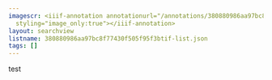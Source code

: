 ```yaml
---
imagescr: <iiif-annotation annotationurl="/annotations/380880986aa97bc8f77430f505f95f3btif-1.json"
  styling="image_only:true"></iiif-annotation>
layout: searchview
listname: 380880986aa97bc8f77430f505f95f3btif-list.json
tags: []
---
```

test